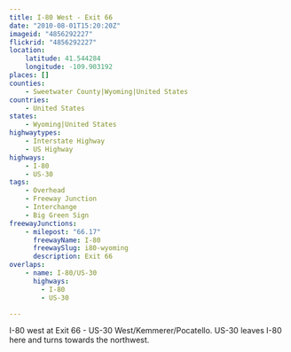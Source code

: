 ```yaml
---
title: I-80 West - Exit 66
date: "2010-08-01T15:20:20Z"
imageid: "4856292227"
flickrid: "4856292227"
location:
    latitude: 41.544284
    longitude: -109.903192
places: []
counties:
    - Sweetwater County|Wyoming|United States
countries:
    - United States
states:
    - Wyoming|United States
highwaytypes:
    - Interstate Highway
    - US Highway
highways:
    - I-80
    - US-30
tags:
    - Overhead
    - Freeway Junction
    - Interchange
    - Big Green Sign
freewayJunctions:
    - milepost: "66.17"
      freewayName: I-80
      freewaySlug: i80-wyoming
      description: Exit 66
overlaps:
    - name: I-80/US-30
      highways:
        - I-80
        - US-30

---
```

I-80 west at Exit 66 - US-30 West/Kemmerer/Pocatello.  US-30 leaves I-80 here and turns towards the northwest.